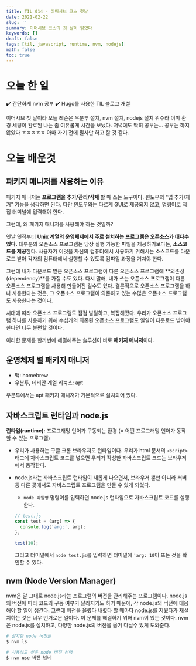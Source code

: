 ```yaml
---
title: TIL 014 - 이머시브 코스 첫날
date: 2021-02-22
slug: ''
summary: 이머시브 코스의 첫 날이 밝았다
keywords: []
draft: false
tags: [til, javascript, runtime, nvm, nodejs]
math: false
toc: true
---
```


# 오늘 한 일

✔️ 간단하게 nvm 공부
✔️ Hugo를 사용한 TIL 블로그 개설

이머시브 첫 날이라 오늘 레슨은 우분투 설치, nvm 설치, nodejs 설치 위주라 이미 환경 세팅이 완료된 나는 좀 여유롭게 시간을 보냈다. 저녁에도 딱히 공부는... 공부는 하지 않았다 ㅎㅎㅎㅎㅎ 아마 자기 전에 필사만 하고 잘 것 같다.

# 오늘 배운것

## 패키지 매니저를 사용하는 이유

패키지 매니저는 **프로그램을 추가/관리/삭제** 할 때 쓰는 도구이다. 윈도우의 "앱 추가/제거" 기능을 생각하면 된다. 다만 윈도우와는 다르게 GUI로 제공되지 않고, 명령어로 직접 터미널에 입력해야 한다.

그런데, 왜 패키지 매니저를 사용해야 하는 것일까?

옛날 옛적부터 **Unix 계열의 운영체제에서 주로 설치하는 프로그램은 오픈소스가 대다수였다.** 대부분의 오픈소스 프로그램는 당장 실행 가능한 파일을 제공하기보다는, **소스코드를 제공**한다. 사용자가 이것을 자신의 컴퓨터에서 사용하기 위해서는 소스코드를 다운로드 받아 각자의 컴퓨터에서 실행할 수 있도록 컴파일 과정을 거쳐야 한다.

그런데 내가 다운로드 받은 오픈소스 프로그램이 다른 오픈소스 프로그램에 **의존성(dependency)**를 가질 수도 있다. 다시 말해, 내가 쓰는 오픈소스 프로그램이 다른 오픈소스 프로그램을 사용해 만들어진 걸수도 있다. 결론적으로 오픈소스 프로그램을 하나 사용한다는 것은, 그 오픈소스 프로그램이 의존하고 있는 수많은 오픈소스 프로그램도 사용한다는 것이다.

시대에 따라 오픈소스 프로그램도 점점 발달하고, 복잡해졌다. 우리가 오픈소스 프로그램 하나를 사용하기 위해 수십개의 의존된 오픈소스 프로그램도 일일이 다운로드 받아야 한다면 너무 불편할 것이다.

이러한 문제를 한꺼번에 해결해주는 솔루션이 바로 **패키지 매니저**이다.

## 운영체제 별 패키지 매니저

- 맥: homebrew
- 우분투, 데비안 계열 리눅스: apt

우분투에서는 apt 패키지 매니저가 기본적으로 설치되어 있다.

## 자바스크립트 런타임과 node.js

**런타임(runtime):** 프로그래밍 언어가 구동되는 환경 (= 어떤 프로그래밍 언어가 동작할 수 있는 프로그램)

- 우리가 사용하는 구글 크롬 브라우저도 런타임이다. 우리가 html 문서의 `<script>` 태그에 자바스크립트 코드를 넣으면 우리가 작성한 자바스크립트 코드는 브라우저에서 동작한다.
- node.js라는 자바스크립트 런타임이 새롭게 나오면서, 브라우저 뿐만 아니라 서버 등 다른 곳에서도 자바스크립트 프로그램을 만들 수 있게 되었다.

  - `node 파일명` 명령어를 입력하면 node.js 런타임으로 자바스크립트 코드를 실행한다.

  ```jsx
  // test.js
  const test = (arg) => {
    console.log('arg:', arg);
  };

  test(10);
  ```

  그리고 터미널에서 `node test.js`를 입력하면 터미널에 `'arg: 10`이 뜨는 것을 확인할 수 있다.

## nvm (Node Version Manager)

nvm은 말 그대로 node.js라는 프로그램의 버전을 관리해주는 프로그램이다. node.js의 버전에 따라 코드의 구동 여부가 달라지기도 하기 때문에, 각 node.js의 버전에 대응해야 할 일이 생긴다. 그런데 버전을 올렸다 내렸다 할 때마다 node.js를 지웠다가 재설치하는 것은 너무 번거로운 일이다. 이 문제를 해결하기 위해 nvm이 있는 것이다. nvm은 node.js를 설치하고, 다양한 node.js의 버전을 옮겨 다닐수 있게 도와준다.

```bash
# 설치한 node 버전들
$ nvm ls

# 사용하고 싶은 node 버전 선택
$ nvm use 버전 넘버
```
